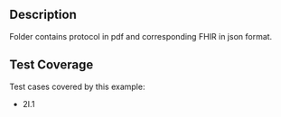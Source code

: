 
## Description

Folder contains protocol in pdf and corresponding FHIR in json format.

## Test Coverage

Test cases covered by this example:
* 2I.1
